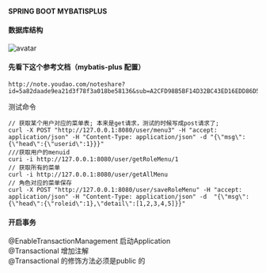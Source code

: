 #### SPRING BOOT MYBATISPLUS

#### 数据库结构
![avatar](http://qiniu.nxycdl.com/userrole.jpg)
#### 先看下这个参考文档（mybatis-plus 配置）
```$xslt
http://note.youdao.com/noteshare?id=5a82daade9ea21d3f78f3a018be58136&sub=A2CFD98B5BF14D32BC43ED16EDD86D56
```
测试命令
```$xslt
// 获取某个用户对应的菜单表; 本来是get请求，测试的时候写成post请求了;
curl -X POST "http://127.0.0.1:8080/user/menu3" -H "accept: application/json" -H "Content-Type: application/json" -d "{\"msg\":{\"head\":{\"userid\":1}}}"
///获取用户的menuid
curi -i http://127.0.0.1:8080/user/getRoleMenu/1
// 获取所有的菜单
curl -i http://127.0.0.1:8080/user/getAllMenu
// 角色对应的菜单保存
curl -X POST "http://127.0.0.1:8080/user/saveRoleMenu" -H "accept: application/json" -H "Content-Type: application/json" -d  "{\"msg\":{\"head\":{\"roleid\":1},\"detail\":[1,2,3,4,5]}}"
```
#### 开启事务
@EnableTransactionManagement 启动Application     
@Transactional 增加注解   
@Transactional 的修饰方法必须是public 的    
